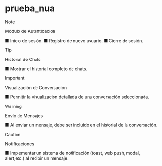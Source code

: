 # prueba_nua

> [!NOTE]
> Módulo de Autenticación

■ Inicio de sesión.
■ Registro de nuevo usuario.
■ Cierre de sesión.

> [!TIP]
> Historial de Chats

■ Mostrar el historial completo de chats.

> [!IMPORTANT]
> Visualización de Conversación

■ Permitir la visualización detallada de una conversación seleccionada.

> [!WARNING]
> Envío de Mensajes

■ Al enviar un mensaje, debe ser incluido en el historial de la conversación.

> [!CAUTION]
> Notificaciones

■ Implementar un sistema de notificación (toast, web push, modal, alert,etc.) al recibir un mensaje.
